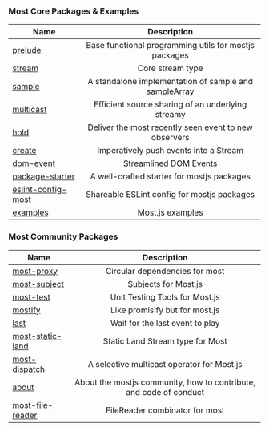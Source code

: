 ### Most Core Packages & Examples
| Name          | Description           
| ------------- |:-------------:
| [prelude](https://github.com/mostjs/prelude) | Base functional programming utils for mostjs packages
| [stream](https://github.com/mostjs/stream)     | Core stream type  
| [sample](https://github.com/mostjs/sample) | A standalone implementation of sample and sampleArray
| [multicast](https://github.com/mostjs/multicast) | Efficient source sharing of an underlying streamy
| [hold](https://github.com/mostjs/hold) | Deliver the most recently seen event to new observers
| [create](https://github.com/mostjs/create) | Imperatively push events into a Stream
| [dom-event](https://github.com/mostjs/dom-event) | Streamlined DOM Events
| [package-starter](https://github.com/mostjs/package-starter) | A well-crafted starter for mostjs packages
| [eslint-config-most](https://github.com/mostjs/eslint-config-most) | Shareable ESLint config for mostjs packages
| [examples](https://github.com/mostjs/examples) | Most.js examples

### Most Community Packages

| Name          | Description           
| ------------- |:-------------:
| [most-proxy](https://github.com/mostjs/most-proxy) | Circular dependencies for most
| [most-subject](https://github.com/mostjs-community/most-subject)     | Subjects for Most.js
| [most-test](https://github.com/mostjs-community/most-test) | Unit Testing Tools for Most.js
| [mostify](https://github.com/mostjs-community/mostify) | Like promisify but for most.js
| [last](https://github.com/mostjs-community/last) | Wait for the last event to play
| [most-static-land](https://github.com/mostjs-community/most-static-land) | Static Land Stream type for Most
| [most-dispatch](https://github.com/mostjs-community/most-dispatch) | A selective multicast operator for Most.js
| [about](https://github.com/mostjs-community/about) | About the mostjs community, how to contribute, and code of conduct
| [most-file-reader](https://github.com/mostjs-community/most-file-reader) | FileReader combinator for most